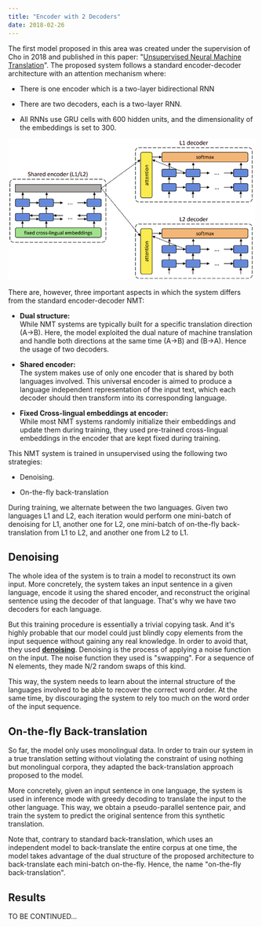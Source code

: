 ```yaml
---
title: "Encoder with 2 Decoders"
date: 2018-02-26
---
```


The first model proposed in this area was created under the supervision
of Cho in 2018 and published in this paper: "[Unsupervised Neural
Machine Translation](https://arxiv.org/pdf/1710.11041.pdf)". The
proposed system follows a standard encoder-decoder architecture with an
attention mechanism where:

-   There is one encoder which is a two-layer bidirectional RNN

-   There are two decoders, each is a two-layer RNN.

-   All RNNs use GRU cells with 600 hidden units, and the dimensionality
    of the embeddings is set to 300.

<div align="center">
    <img src="media/encoder_with_two_decoders/image1.png" width=750>
</div>

There are, however, three important aspects in which the system
differs from the standard encoder-decoder NMT:

-   **Dual structure:**\
    While NMT systems are typically built for a specific translation
    direction (A→B). Here, the model exploited the dual nature of
    machine translation and handle both directions at the same time
    (A→B) and (B→A). Hence the usage of two decoders.

-   **Shared encoder:**\
    The system makes use of only one encoder that is shared by both
    languages involved. This universal encoder is aimed to produce a
    language independent representation of the input text, which each
    decoder should then transform into its corresponding language.

-   **Fixed Cross-lingual embeddings at encoder:**\
    While most NMT systems randomly initialize their embeddings and
    update them during training, they used pre-trained cross-lingual
    embeddings in the encoder that are kept fixed during training.

This NMT system is trained in unsupervised using the following two
strategies:

-   Denoising.

-   On-the-fly back-translation

During training, we alternate between the two languages. Given two
languages L1 and L2, each iteration would perform one mini-batch of
denoising for L1, another one for L2, one mini-batch of on-the-fly
back-translation from L1 to L2, and another one from L2 to L1.

Denoising
---------

The whole idea of the system is to train a model to reconstruct its own
input. More concretely, the system takes an input sentence in a given
language, encode it using the shared encoder, and reconstruct the
original sentence using the decoder of that language. That's why we have
two decoders for each language.

But this training procedure is essentially a trivial copying task. And
it's highly probable that our model could just blindly copy elements
from the input sequence without gaining any real knowledge. In order to
avoid that, they used <u><strong>denoising</strong></u>. Denoising is the
process of applying a noise function on the input. The noise function they
used is "swapping". For a sequence of N elements, they made N/2 random
swaps of this kind.

This way, the system needs to learn about the internal structure of the
languages involved to be able to recover the correct word order. At the
same time, by discouraging the system to rely too much on the word order
of the input sequence.

On-the-fly Back-translation
---------------------------

So far, the model only uses monolingual data. In order to train our
system in a true translation setting without violating the constraint of
using nothing but monolingual corpora, they adapted the back-translation
approach proposed to the model.

More concretely, given an input sentence in one language, the system is
used in inference mode with greedy decoding to translate the input to
the other language. This way, we obtain a pseudo-parallel sentence pair,
and train the system to predict the original sentence from this
synthetic translation.

Note that, contrary to standard back-translation, which uses an
independent model to back-translate the entire corpus at one time, the
model takes advantage of the dual structure of the proposed architecture
to back-translate each mini-batch on-the-fly. Hence, the name
"on-the-fly back-translation".

Results
-------

TO BE CONTINUED\...
